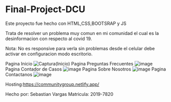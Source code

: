 # Final-Project-DCU
Este proyecto fue hecho con HTML,CSS,BOOTSRAP y JS

Trata de resolver un problema muy comun en mi comunidad el cual es la desinformacion con respecto al covid 19.

Nota: No es responsive para verla sin problemas desde el celular debe activar en configuracion modo escritorio.

Pagina Inicio
![Captura(Inicio)](https://user-images.githubusercontent.com/78440424/129239847-daf7b14d-9d9e-40e5-b3d3-bf6ffa09b365.PNG)
Pagina Preguntas Frecuentes
![image](https://user-images.githubusercontent.com/78440424/129239938-8bdc971f-3c1a-4b3b-a4f8-a45a52216fca.png)
Pagina Contador de Casos
![image](https://user-images.githubusercontent.com/78440424/129240030-dd5c7918-88e4-41d8-b44c-b424a5d51ee6.png)
Pagina Sobre Nosotros
![image](https://user-images.githubusercontent.com/78440424/129240062-408e59c0-77e2-492c-8e41-6ae4088e8440.png)
Pagina Contactanos
![image](https://user-images.githubusercontent.com/78440424/129240092-e074f0d0-cdc1-4140-8860-c700cbf65ee0.png)



Hosting:https://communitygroup.netlify.app/

Hecho por: Sebastian Vargas 
Matricula: 2019-7820
